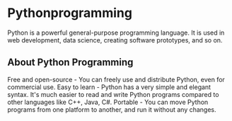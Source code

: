 # Pythonprogramming
Python is a powerful general-purpose programming language. 
It is used in web development, data science, creating software prototypes, and so on.

## About Python Programming
Free and open-source - You can freely use and distribute Python, even for commercial use.
Easy to learn - Python has a very simple and elegant syntax. It's much easier to read and write Python programs compared to other languages like C++, Java, C#.
Portable - You can move Python programs from one platform to another, and run it without any changes.



